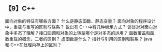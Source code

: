 ## 【9】C++

面向对象的特征有哪些方面？
什么是静态函数、静态变量？
面向对象的程序设计中，重载与重写的区别与联系？
说出有 C++中有几种继承方式？
谈谈对对面向对象中多态了理解？接口回调和对象的上转型哪个是对多态的运用？
函数覆盖和函数重载的概念，二者的区别？
虚函数是什么？
指针与引用的区别和联系？
java 和 C++在处理内存上的区别？